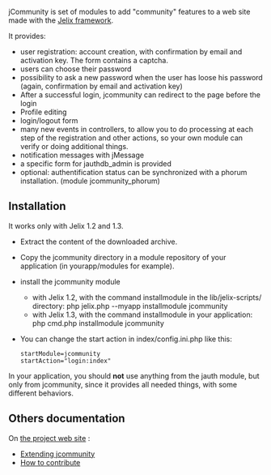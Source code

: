 jCommunity is set of modules to add "community" features to a web site made with the [Jelix framework](http://jelix.org).

It provides:

* user registration: account creation, with confirmation by email and activation key. The form contains a captcha.
* users can choose their password
* possibility to ask a new password when the user has loose his password (again, confirmation by email and activation key)
* After a successful login, jcommunity can redirect to the page before the login
* Profile editing
* login/logout form
* many new events in controllers, to allow you to do processing at each step of the registration and other actions, so your own module can verify or doing additional things.
* notification messages with jMessage
* a specific form for jauthdb_admin is provided
* optional: authentification status can be synchronized with a phorum installation. (module jcommunity_phorum)


Installation
------------

It works only with Jelix 1.2 and 1.3.

* Extract the content of the downloaded archive.
* Copy the jcommunity directory in a module repository of your application (in
  yourapp/modules for example).
* install the jcommunity module
    * with Jelix 1.2, with the command installmodule in the lib/jelix-scripts/
      directory: php jelix.php --myapp installmodule jcommunity
    * with Jelix 1.3, with the command installmodule in your application: php
      cmd.php installmodule jcommunity
* You can change the start action in index/config.ini.php like this:

      startModule=jcommunity
      startAction="login:index"

In your application, you should **not** use anything from the jauth module, but
only from jcommunity, since it provides all needed things, with some different
behaviors.


Others documentation
--------------------

On [the project web site](https://github.com/laurentj/jcommunity) :


* [Extending jcommunity](https://github.com/laurentj/jcommunity/wiki/extending_jcommunity)
* [How to contribute](https://github.com/laurentj/jcommunity/wiki/contribute)

